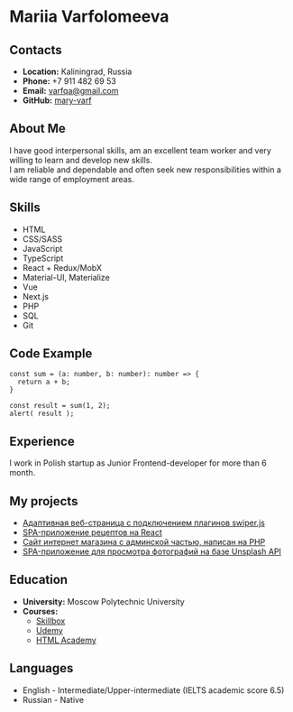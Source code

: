 # __Mariia Varfolomeeva__

## __Contacts__
- __Location:__ Kaliningrad, Russia
- __Phone:__ +7 911 482 69 53
- __Email:__ varfqa@gmail.com
- __GitHub:__ [mary-varf](https://github.com/mary-varf)

## __About Me__
I have good interpersonal skills, am an excellent team worker and very willing to learn and develop new skills.\
I am reliable and dependable and often seek new responsibilities within a wide range of employment areas. 

## __Skills__
- HTML
- CSS/SASS
- JavaScript
- TypeScript
- React + Redux/MobX
- Material-UI, Materialize
- Vue
- Next.js
- PHP
- SQL
- Git

## __Code Example__
```
const sum = (a: number, b: number): number => {
  return a + b;
}

const result = sum(1, 2);
alert( result );
```

## __Experience__
I work in Polish startup as Junior Frontend-developer for more than 6 month.

## __My projects__
- [Адаптивная веб-страница с подключением плагинов swiper.js](https://github.com/Mary-Varf/Landing-page-webdev)
- [SPA-приложение рецептов на React](https://github.com/Mary-Varf/recipes-app)
- [Сайт интернет магазина с админской частью, написан на PHP](https://github.com/Mary-Varf/shop-PHP)
- [SPA-приложение для просмотра фотографий на базе Unsplash API](https://github.com/Mary-Varf/Photo_Search_App)

## __Education__ 
- __University:__ Moscow Polytechnic University
- __Courses:__
  - [Skillbox](https://skillbox.ru/course/frontend-pro/)
  - [Udemy](https://www.udemy.com/)
  - [HTML Academy](https://www.htmlacademy.ru)

## __Languages__

* English - Intermediate/Upper-intermediate (IELTS academic score 6.5)
* Russian - Native
